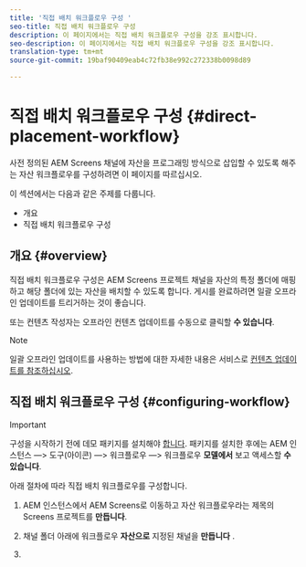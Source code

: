 ```yaml
---
title: '직접 배치 워크플로우 구성 '
seo-title: 직접 배치 워크플로우 구성
description: 이 페이지에서는 직접 배치 워크플로우 구성을 강조 표시합니다.
seo-description: 이 페이지에서는 직접 배치 워크플로우 구성을 강조 표시합니다.
translation-type: tm+mt
source-git-commit: 19baf90409eab4c72fb38e992c272338b0098d89

---
```



# 직접 배치 워크플로우 구성 {#direct-placement-workflow}

사전 정의된 AEM Screens 채널에 자산을 프로그래밍 방식으로 삽입할 수 있도록 해주는 자산 워크플로우를 구성하려면 이 페이지를 따르십시오.

이 섹션에서는 다음과 같은 주제를 다룹니다.

* 개요
* 직접 배치 워크플로우 구성

## 개요 {#overview}

직접 배치 워크플로우 구성은 AEM Screens 프로젝트 채널을 자산의 특정 폴더에 매핑하고 해당 폴더에 있는 자산을 배치할 수 있도록 합니다. 게시를 완료하려면 일괄 오프라인 업데이트를 트리거하는 것이 좋습니다.

또는 컨텐츠 작성자는 오프라인 컨텐츠 업데이트를 수동으로 클릭할 **수 있습니다**.

>[!NOTE]
> 일괄 오프라인 업데이트를 사용하는 방법에 대한 자세한 내용은 서비스로 [컨텐츠 업데이트를 참조하십시오](/help/user-guide/content-update-as-a-service.md).

## 직접 배치 워크플로우 구성 {#configuring-workflow}

>[!IMPORTANT]
> 구성을 시작하기 전에 데모 패키지를 설치해야 [합니다](https://github.com/godanny86/screens-demo/releases/download/v.0.0.1/screens-demo.all-1.0-SNAPSHOT.zip). 패키지를 설치한 후에는 AEM 인스턴스 —> 도구(아이콘) —> 워크플로우 —> 워크플로우 **모델에서** 보고 액세스할 **수 있습니다**.

아래 절차에 따라 직접 배치 워크플로우를 구성합니다.

1. AEM 인스턴스에서 AEM Screens로 이동하고 자산 워크플로우라는 제목의 Screens 프로젝트를 **만듭니다**.

1. 채널 폴더 아래에 워크플로우 **자산으로** 지정된 채널을 **만듭니다** .

1. 
